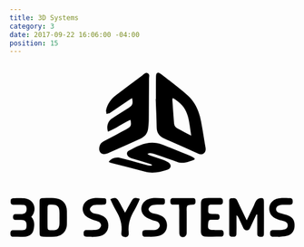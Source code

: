 ```yaml
---
title: 3D Systems
category: 3
date: 2017-09-22 16:06:00 -04:00
position: 15
---
```


<svg xmlns="http://www.w3.org/2000/svg" preserveAspectRatio="xMidYMid"  viewBox="0 0 500 320">
	<g>
		<path d="M256.1,62.1c0-13.4-0.1-26.7,0.1-40.1c0.1-6.2,3.2-8,7.9-4.4c15.9,12.3,32,24.4,47.1,37.7c13.5,11.8,20.3,28,23.7,45.3
			c3,15.1,5.1,30.5,7.8,45.7c0.8,4.3,0.6,8-2.8,10.9c-3.6,3-7.5,1.7-11.2,0c-16.5-7.4-32.9-14.7-49.4-22c-2.8-1.2-5.6-2.4-8.4-3.7
			c-8.4-3.8-13.3-9.8-13.5-19.5c-0.3-16.6-1.1-33.2-1.7-49.8C255.8,62.1,256,62.1,256.1,62.1z M317.8,126.3
			c-1.6-10.2-2.5-18.8-4.2-27.2c-2-9.4-5.1-18.5-11.7-25.9c-4.6-5.2-10-9.2-16.3-12.9c-0.5,1.9-0.9,2.5-0.8,3.2
			c1,13.7,1.9,27.4,3,41.1c0.3,4,2.2,7,5.9,8.9C301.3,117.5,308.8,121.6,317.8,126.3z"/>
		<path d="M211.5,98.5c-14,6.1-25.5,15.6-39.3,20.8c-3.1-8.6-0.2-18.4,6.6-22.9c9.6-6.3,19.3-12.4,29-18.5c7.5-4.7,8.4-7,6.6-17.3
			c-2.4,1.4-4.5,2.5-6.5,3.9c-10.7,7.2-21.2,14.6-32,21.7c-1.7,1.2-4.1,1.3-6.2,2c-0.3-2.4-1.2-4.9-0.7-7.1
			c2.4-10.7,8.6-19.1,17.2-25.7c15.5-11.8,30.9-23.5,46.5-35.1c2.6-1.9,5.2-5.6,9.2-3.4c3.9,2.2,2.1,6.1,2.1,9.5
			c-0.2,24.1-0.2,48.3-0.4,72.4c0,5.1-0.6,10.3-1.2,15.4c-1,8.4-5.8,14-13.5,17.4c-18,8-35.9,16.1-53.8,24.2c-2.1,1-4.3,1.9-6.6,2.5
			c-7,1.8-12.2-2.6-11.6-9.8c0.5-5.7,2.5-9.8,8.2-12.7c13.5-6.6,26.5-14,39.7-21C212.5,110.6,213.6,108.2,211.5,98.5z"/>
		<path d="M323.4,168.5c-9.5,3.3-18.8,7.8-29.5,4.1c-13.5-4.7-27-9.4-40.5-14c-3.7-1.2-7.5-2.9-12.2-0.2c1.8,1.1,3,2,4.4,2.5
			c6.9,2.4,13.8,4.5,20.6,7c3.9,1.4,8,2.9,11.5,5.2c6,4,5.3,10.6-1.4,12.8c-12.7,4.2-25.6,7.3-39.2,3.6c-19.4-5.2-39-10-58.5-15.1
			c-1.7-0.4-3.3-1.4-5-2.1c3.6-5.8,11.4-8.8,19.3-7.1c9.1,2,18.1,4.7,27.1,7.2c7.2,2,14.4,4.1,21.7,5.9c2.3,0.6,4.7,0.4,7.1,0.5
			c0.1-0.5,0.2-1,0.3-1.5c-1.3-0.6-2.7-1.3-4.1-1.7c-10.1-3-20.2-6-30.3-9.1c-2.2-0.7-4.5-1.6-6.2-3c-3.9-3.2-4.3-8.4-0.1-10.7
			c18.2-10,36.7-19.5,58.5-10.9c11.8,4.6,23.5,9.4,35.2,14.1c5.4,2.2,10.9,4.4,16.2,6.7c2,0.9,3.8,2.3,5.6,3.4
			C323.7,167,323.6,167.7,323.4,168.5z"/>
		<path d="M431.8,264.7c-3.4,7.2-6.7,14.4-10.1,21.5c-1.4,2.9-2.4,6.1-6.7,6.2c-4.2,0-5.5-2.9-6.9-5.9c-2.6-5.5-5.1-11.1-7.7-16.6
			c-0.7-1.4-1.5-2.6-3.4-3.7c0,3.9,0,7.8,0,11.7c0,6.8,0.2,13.6-0.1,20.4c-0.2,4.5-2,5.4-7.2,5.4c-3.9,0-5.4-1.9-5.4-5.6
			c0-18.7,0-37.5,0-56.2c0-2.6,0-5.6,3.5-5.8c3.6-0.2,7.7-1.5,10,3c1.8,3.6,3.4,7.2,5.1,10.8c3.7,7.7,7.5,15.4,12,24.8
			c4.7-9.7,8.7-17.9,12.6-26c1.4-3,2.4-6.2,4.3-8.8c1.3-1.8,3.8-3.4,6-3.7c5.8-0.8,7.2,0.5,7.2,6.3c0.1,18.3,0.1,36.5,0,54.8
			c0,5.6-1,6.4-5.8,6.5c-4.1,0.1-6-1.5-5.9-5.8c0.1-9.6,0-19.2,0-28.8c0-1.4,0-2.8,0-4.2C432.8,264.8,432.3,264.7,431.8,264.7z"/>
		<path d="M52.5,269.6c0-8.9-0.1-17.8,0-26.7c0.1-6.1,1-7,6.9-7.1c6.3-0.1,12.6-0.3,18.9,0.1c13.7,0.7,21.9,9.3,22.1,23.1
			c0.1,7.3,0.1,14.5,0,21.8c-0.2,13.6-8.6,22.2-22.3,22.8c-6.3,0.3-12.6,0.2-18.9,0c-5.6-0.1-6.5-1-6.6-6.6
			C52.4,287.9,52.5,278.7,52.5,269.6z M87.4,270C87.4,270,87.4,270,87.4,270c0-2.8,0.1-5.6,0-8.4c-0.1-11.4-3.6-14.7-14.8-14.3
			c-5.4,0.2-6,0.7-6.1,6.2c-0.1,10.1-0.1,20.1,0,30.2c0,8.4,0.4,8.7,8.7,8.5c8.9-0.1,11.7-2.8,12.2-11.7
			C87.5,277.1,87.4,273.5,87.4,270z"/>
		<path d="M38,268.6c6.7,7.2,5.7,15.5,3.9,23.4c-1.7,7.1-7.2,11-14.4,11.5c-7,0.5-14,0.1-21,0.2c-4.1,0-5-2.3-5-5.9
			c0-3.8,1.4-5.7,5.3-5.6c5.1,0.1,10.3,0.1,15.4-0.1c5.8-0.2,7.4-2,7.6-7.7c0.2-6.6-1.7-9.6-7-10.1c-3.9-0.4-7.9-0.2-11.9-0.2
			c-3.6,0-4.9-1.9-4.8-5.3c0.1-3.1,1.4-4.8,4.7-4.8c3.7,0,7.5,0.1,11.2-0.2c5.7-0.6,8.2-3.9,7.9-9.5c-0.3-4.5-1.9-6.4-6.5-6.6
			c-5.1-0.3-10.3-0.2-15.4-0.1c-4,0.1-6.2-1.2-6.1-5.6c0.1-4.7,1-5.9,6.4-6c5.4-0.1,10.8-0.1,16.1,0c15.9,0.2,24.4,15.7,16.2,29.4
			C39.9,266.3,39.1,267.1,38,268.6z"/>
		<path d="M334.8,269.3c0-8-0.1-15.9,0-23.9c0.1-6.8,2.6-9.4,9.3-9.6c7.7-0.2,15.4,0,23.1-0.1c3.9-0.1,6.2,1.2,6.1,5.6
			c-0.1,4.8-1,5.8-6.4,6c-4.7,0.1-9.4,0.1-14,0c-3.5-0.1-5.3,1.3-5.2,4.9c0,0.5,0,0.9,0,1.4c-0.4,10-0.3,10,9.8,10.1
			c1.9,0,3.7,0,5.6,0.1c3.4,0,4.4,2.1,4.4,5c0,3-1.1,5-4.4,5c-3.5,0.1-7,0.1-10.5,0.1c-3.1,0-4.5,1.3-4.9,4.5
			c-1.4,12.4-0.6,13.4,12.1,13.5c3.3,0,6.5,0.1,9.8,0c4.2-0.1,5,2.5,5,6c0,3.3-1,5.5-4.7,5.5c-9.1,0-18.2,0.2-27.4-0.1
			c-5.3-0.2-7.7-3.1-7.8-8.9C334.6,286.2,334.8,277.7,334.8,269.3C334.8,269.3,334.8,269.3,334.8,269.3z"/>
		<path d="M143.5,303.6c-2.8,0-5.6,0.1-8.4,0c-4.7-0.3-5.5-1.4-5.5-6.1c0-3.8,1.5-5.6,5.4-5.6c4.2,0.1,8.4,0.2,12.6-0.1
			c2.8-0.2,5.9-0.2,8.2-1.6c2.1-1.3,4.1-4,4.4-6.3c0.2-1.9-1.6-4.9-3.4-6c-2.9-1.8-6.6-2.2-9.8-3.5c-4.2-1.8-9-3.3-12.4-6.2
			c-10.7-9-7.9-24.9,5-30.2c8.6-3.6,17.6-2.1,26.4-1.9c3.5,0.1,3.2,3.5,3.2,6c0,2.8-0.7,5.2-4.2,5.3c-4.2,0.1-8.4-0.1-12.6,0.2
			c-2.5,0.2-5.4,0.3-7.4,1.6c-2.1,1.3-4.5,4.1-4.5,6.2c0.1,2.2,2.5,5,4.6,6.2c3,1.6,6.8,1.7,10.1,2.6c8.4,2.5,15.7,6.1,17.4,16.1
			c1.7,10.3-3.7,19.6-13.8,22c-5,1.2-10.2,1.3-15.3,1.9C143.5,304,143.5,303.8,143.5,303.6z"/>
		<path d="M246.1,303.6c-2.8,0-5.6-0.1-8.4,0c-3.9,0.1-5.5-1.7-5.4-5.5c0.1-4.7,0.9-5.9,5.5-6.1c4.4-0.2,8.9,0.1,13.3-0.1
			c2.5-0.1,5.4-0.2,7.4-1.5c2.1-1.3,4.3-4,4.4-6.2c0.1-2.2-1.7-5.4-3.7-6.7c-2.6-1.7-6.3-1.7-9.2-3c-4.6-2-9.8-3.7-13.5-7
			c-9.9-8.8-6.9-24,5.3-29.3c8.5-3.8,17.5-2.2,26.3-2.2c4,0,3.7,3.5,3.7,6.3c0,2.9-0.9,5.1-4.3,5.1c-4.2,0-8.4-0.1-12.6,0.1
			c-2.5,0.2-5.4,0.3-7.3,1.7c-2.1,1.4-4.5,4.2-4.4,6.3c0.1,2.1,2.7,4.9,4.8,6c2.8,1.5,6.3,1.6,9.4,2.4c8.7,2.4,16.2,6.1,17.8,16.4
			c1.6,10.4-3.7,19.5-13.9,21.8c-5,1.1-10.2,1.3-15.2,1.8C246.1,304,246.1,303.8,246.1,303.6z"/>
		<path d="M470.2,303.7c-2.8,0-5.6-0.1-8.4,0c-4,0.2-6.1-1.3-6-5.7c0.1-4.9,0.9-5.8,6.3-6c3.7-0.1,7.5,0.1,11.2-0.1
			c2.3-0.1,4.6-0.5,6.9-1c3.4-0.8,6.1-2.6,6.4-6.5c0.4-4.2-2.3-6.5-5.8-7.8c-3.3-1.2-6.8-1.7-10.1-2.8c-8.1-2.8-15-7.1-16.2-16.5
			c-1.4-11.5,6.1-20.3,18.2-21.3c5.8-0.5,11.7-0.1,17.5-0.2c4-0.1,5.2,2.1,5.2,5.8c0,3.5-0.8,6-5,5.9c-3.5-0.1-7,0-10.5,0
			c-2.1,0-4.3,0-6.3,0.5c-3.7,1-7.3,2.7-7.3,7.3c0,4.3,3.3,5.9,6.8,6.9c5.1,1.6,10.5,2.5,15.4,4.6c7.9,3.5,10.9,10,10,19.7
			c-0.7,8-5.6,13.9-13.7,15.7c-4.7,1.1-9.7,1.2-14.5,1.8C470.2,304,470.2,303.8,470.2,303.7z"/>
		<path d="M202.1,261.4c3.9-7.1,7.1-13.1,10.4-18.9c4.3-7.5,5.9-8,15.3-5.3c-0.7,1.9-1.3,3.9-2.2,5.7c-2.2,4.6-4.3,9.4-7,13.8
			c-7.5,12.3-11.7,25.2-10.1,39.9c0.7,6.4-3.7,9.1-9.9,6.8c-1.1-0.4-2.2-1.7-2.6-2.8c-0.5-1.2-0.5-2.8-0.3-4.2
			c1.9-14.4-2.4-27.1-9.7-39.3c-3.7-6.1-6.5-12.8-9.7-19.3c8.1-3.6,11.2-2.8,14.9,3.7C194.6,247.5,197.9,253.7,202.1,261.4z"/>
		<path d="M296.4,247.3c-4.2,0-7.5,0-10.7,0c-3.9-0.1-4.3-2.7-4.4-5.8c0-3.2,0.8-5.6,4.6-5.6c11.7,0,23.4,0,35.1,0
			c3.4,0,4.3,2.2,4.3,5.2c0,2.9,0.1,5.8-3.9,6.2c-0.5,0-0.9,0-1.4,0.1c-10.1,0.9-10.1,0.9-10.1,11.3c0,12.7,0.1,25.3,0,38
			c0,6.3-5.5,9.7-10.7,6.3c-1.5-0.9-2.2-3.9-2.2-6c-0.2-13.6-0.1-27.2-0.1-40.8C296.8,253.6,296.6,251.1,296.4,247.3z"/>
	</g>
</svg>
